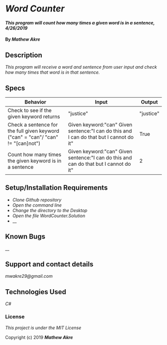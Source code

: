 # _Word Counter_

#### _This program will count how many times a given word is in a sentence, 4/26/2019_

#### By _**Mathew Akre**_

## Description

_This program will receive a word and sentence from user input and check how many times that word is in that sentence._

## Specs
|Behavior|Input|Output|
|-|-|-|
|Check to see if the given keyword returns|"justice"|"justice"|
|Check a sentence for the full given keyword ("can" = "can"/ "can" != "[can]not")|Given keyword:"can" Given sentence:"I can do this and I can do that but I cannot do it"|True|
|Count how many times the given keyword is in a sentence|Given keyword:"can" Given sentence:"I can do this and can do that but I cannot do it"|2|



## Setup/Installation Requirements

* _Clone Github repository_
* _Open the command line_
* _Change the directory to the Desktop_
* _Open the file WordCounter.Solution_
* __


## Known Bugs

__

## Support and contact details

_mwakre29@gmail.com_

## Technologies Used

_C#_

### License

*This project is under the MIT License*

Copyright (c) 2019 **_Mathew Akre_**
